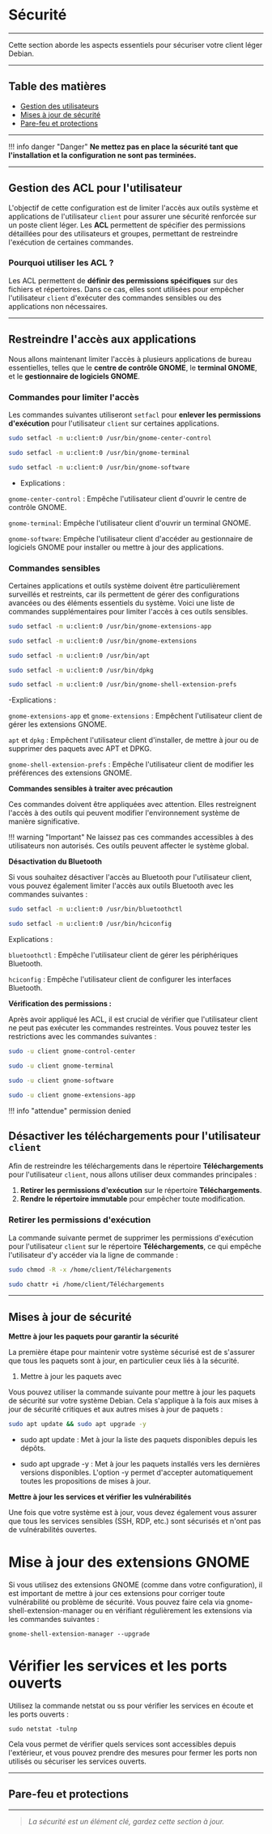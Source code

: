 # Sécurité

---

Cette section aborde les aspects essentiels pour sécuriser votre client léger Debian.

---

## Table des matières

- [Gestion des utilisateurs](#gestion-des-utilisateurs)  
- [Mises à jour de sécurité](#mises-à-jour-de-sécurité)  
- [Pare-feu et protections](#pare-feu-et-protections)  

---
!!! info danger "Danger"
     **Ne mettez pas en place la sécurité tant que l'installation et la configuration ne sont pas terminées.**

---

## Gestion des ACL pour l'utilisateur

L'objectif de cette configuration est de limiter l'accès aux outils système et applications de l'utilisateur `client` pour assurer une sécurité renforcée sur un poste client léger. Les **ACL** permettent de spécifier des permissions détaillées pour des utilisateurs et groupes, permettant de restreindre l'exécution de certaines commandes.

### Pourquoi utiliser les ACL ?
Les ACL permettent de **définir des permissions spécifiques** sur des fichiers et répertoires. Dans ce cas, elles sont utilisées pour empêcher l'utilisateur `client` d'exécuter des commandes sensibles ou des applications non nécessaires.

---

## Restreindre l'accès aux applications

Nous allons maintenant limiter l'accès à plusieurs applications de bureau essentielles, telles que le **centre de contrôle GNOME**, le **terminal GNOME**, et le **gestionnaire de logiciels GNOME**.

### Commandes pour limiter l'accès

Les commandes suivantes utiliseront `setfacl` pour **enlever les permissions d'exécution** pour l'utilisateur `client` sur certaines applications.

```bash
sudo setfacl -m u:client:0 /usr/bin/gnome-center-control

sudo setfacl -m u:client:0 /usr/bin/gnome-terminal

sudo setfacl -m u:client:0 /usr/bin/gnome-software
```

- Explications :

`gnome-center-control` : Empêche l'utilisateur client d'ouvrir le centre de contrôle GNOME.

`gnome-terminal`: Empêche l'utilisateur client d'ouvrir un terminal GNOME.

`gnome-software`: Empêche l'utilisateur client d'accéder au gestionnaire de logiciels GNOME pour installer ou mettre à jour des applications.


### Commandes sensibles

Certaines applications et outils système doivent être particulièrement surveillés et restreints, car ils permettent de gérer des configurations avancées ou des éléments essentiels du système. Voici une liste de commandes supplémentaires pour limiter l'accès à ces outils sensibles.

```bash
sudo setfacl -m u:client:0 /usr/bin/gnome-extensions-app

sudo setfacl -m u:client:0 /usr/bin/gnome-extensions

sudo setfacl -m u:client:0 /usr/bin/apt

sudo setfacl -m u:client:0 /usr/bin/dpkg

sudo setfacl -m u:client:0 /usr/bin/gnome-shell-extension-prefs
```

-Explications :

`gnome-extensions-app` et `gnome-extensions` : Empêchent l'utilisateur client de gérer les extensions GNOME.

`apt` et `dpkg` : Empêchent l'utilisateur client d'installer, de mettre à jour ou de supprimer des paquets avec APT et DPKG.

`gnome-shell-extension-prefs` : Empêche l'utilisateur client de modifier les préférences des extensions GNOME.

**Commandes sensibles à traiter avec précaution**

Ces commandes doivent être appliquées avec attention. Elles restreignent l'accès à des outils qui peuvent modifier l'environnement système de manière significative.

!!! warning "Important"
    Ne laissez pas ces commandes accessibles à des utilisateurs non autorisés. Ces outils peuvent affecter le système global.


**Désactivation du Bluetooth**

Si vous souhaitez désactiver l'accès au Bluetooth pour l'utilisateur client, vous pouvez également limiter l'accès aux outils Bluetooth avec les commandes suivantes :

```bash
sudo setfacl -m u:client:0 /usr/bin/bluetoothctl

sudo setfacl -m u:client:0 /usr/bin/hciconfig
```

Explications :

`bluetoothctl` : Empêche l'utilisateur client de gérer les périphériques Bluetooth.

`hciconfig` : Empêche l'utilisateur client de configurer les interfaces Bluetooth.


**Vérification des permissions :**

Après avoir appliqué les ACL, il est crucial de vérifier que l'utilisateur client ne peut pas exécuter les commandes restreintes. Vous pouvez tester les restrictions avec les commandes suivantes :

```bash
sudo -u client gnome-control-center

sudo -u client gnome-terminal

sudo -u client gnome-software

sudo -u client gnome-extensions-app
```

!!! info "attendue"
    permission denied


## Désactiver les téléchargements pour l'utilisateur `client`

Afin de restreindre les téléchargements dans le répertoire **Téléchargements** pour l'utilisateur `client`, nous allons utiliser deux commandes principales :

1. **Retirer les permissions d'exécution** sur le répertoire **Téléchargements**.
2. **Rendre le répertoire immutable** pour empêcher toute modification.

### Retirer les permissions d'exécution

La commande suivante permet de supprimer les permissions d'exécution pour l'utilisateur `client` sur le répertoire **Téléchargements**, ce qui empêche l'utilisateur d'y accéder via la ligne de commande :

```bash
sudo chmod -R -x /home/client/Téléchargements

sudo chattr +i /home/client/Téléchargements
```

---


## Mises à jour de sécurité

**Mettre à jour les paquets pour garantir la sécurité**

La première étape pour maintenir votre système sécurisé est de s'assurer que tous les paquets sont à jour, en particulier ceux liés à la sécurité.

1. Mettre à jour les paquets avec 

Vous pouvez utiliser la commande suivante pour mettre à jour les paquets de sécurité sur votre système Debian. Cela s'applique à la fois aux mises à jour de sécurité critiques et aux autres mises à jour de paquets :

```bash
sudo apt update && sudo apt upgrade -y
```

- sudo apt update : Met à jour la liste des paquets disponibles depuis les dépôts.

- sudo apt upgrade -y : Met à jour les paquets installés vers les dernières versions disponibles. L'option -y permet d'accepter automatiquement toutes les propositions de mises à jour.


**Mettre à jour les services et vérifier les vulnérabilités**

Une fois que votre système est à jour, vous devez également vous assurer que tous les services sensibles (SSH, RDP, etc.) sont sécurisés et n'ont pas de vulnérabilités ouvertes.

# Mise à jour des extensions GNOME
Si vous utilisez des extensions GNOME (comme dans votre configuration), il est important de mettre à jour ces extensions pour corriger toute vulnérabilité ou problème de sécurité. Vous pouvez faire cela via gnome-shell-extension-manager ou en vérifiant régulièrement les extensions via les commandes suivantes :

`gnome-shell-extension-manager --upgrade`

# Vérifier les services et les ports ouverts
Utilisez la commande netstat ou ss pour vérifier les services en écoute et les ports ouverts :

`sudo netstat -tulnp`

Cela vous permet de vérifier quels services sont accessibles depuis l'extérieur, et vous pouvez prendre des mesures pour fermer les ports non utilisés ou sécuriser les services ouverts.

---

## Pare-feu et protections

<!-- Contenu à venir -->

---

> *La sécurité est un élément clé, gardez cette section à jour.*
